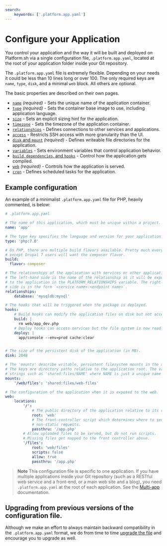 ```yaml
---
search:
    keywords: ['.platform.app.yaml']
---
```


# Configure your Application

You control your application and the way it will be built and deployed on Platform.sh via a single configuration file, `.platform.app.yaml`, located at the root of your application folder inside your Git repository.


The `.platform.app.yaml` file is extremely flexible.  Depending on your needs it could be less than 10 lines long or over 100.  The only required keys are `name`, `type`, `disk`, and a minimal `web` block.  All others are optional.

The basic properties are described on their own pages.

* [`name`](/configuration/app/name.md) *(required)* - Sets the unique name of the application container.
* [`type`](/configuration/app/type.md) *(required)* - Sets the container base image to use, including application language.
* [`size`](/configuration/app/size.md) - Sets an explicit sizing hint for the application.
* [`timezone`](/configuration/app/timezone.md) - Sets the timezone of the application container.
* [`relationships`](/configuration/app/relationships.md) - Defines connections to other services and applications.
* [`access`](/configuration/app/access.md) - Restricts SSH access with more granularity than the UI.
* [`disk` and `mount`](/configuration/app/storage.md) *(required)* - Defines writeable file directories for the application.
* [`variables`](/configuration/app/variables.md) - Sets environment variables that control application behavior.
* [`build`, `dependencies`, and `hooks`](/configuration/app/build.md) - Control how the application gets compiled.
* [`web`](/configuration/app/web.md) *(required)* - Controls how the application is served.
* [`cron`](/configuration/app/cron.md) - Defines scheduled tasks for the application.

## Example configuration

An example of a minimalist `.platform.app.yaml` file for PHP, heavily commented, is below:

```yaml
# .platform.app.yaml

# The name of this application, which must be unique within a project.
name: 'app'

# The type key specifies the language and version for your application.
type: 'php:7.0'

# On PHP, there are multiple build flavors available. Pretty much everyone
# except Drupal 7 users will want the composer flavor.
build:
  flavor: composer

# The relationships of the application with services or other applications.
# The left-hand side is the name of the relationship as it will be exposed
# to the application in the PLATFORM_RELATIONSHIPS variable. The right-hand
# side is in the form `<service name>:<endpoint name>`.
relationships:
    database: 'mysqldb:mysql'

# The hooks that will be triggered when the package is deployed.
hooks:
    # Build hooks can modify the application files on disk but not access any services like databases.
    build: |
      rm web/app_dev.php
    # Deploy hooks can access services but the file system is now read-only.
    deploy: |
      app/console --env=prod cache:clear


# The size of the persistent disk of the application (in MB).
disk: 2048

# The 'mounts' describe writable, persistent filesystem mounts in the application.
# The keys are directory paths relative to the application root. The values are
# strings such as 'shared:files/NAME' where NAME is just a unique name for the mount.
mounts:
    '/web/files': 'shared:files/web-files'

# The configuration of the application when it is exposed to the web.
web:
    locations:
        '/':
            # The public directory of the application relative to its root.
            root: 'web'
            # The front-controller script which determines where to send
            # non-static requests.
            passthru: '/app.php'
        # Allow uploaded files to be served, but do not run scripts.
        # Missing files get mapped to the front controller above.
        '/files':
            root: 'web/files'
            scripts: false
            allow: true
            passthru: '/app.php'
```

> **Note**
> This configuration file is specific to one application. If you have multiple
> applications inside your Git repository (such as a RESTful web service and a
> front-end, or a main web site and a blog), you need `.platform.app.yaml`
> at the root of each application. See the [Multi-app](/configuration/app/multi-app.md) documentation.

## Upgrading from previous versions of the configuration file.

Although we make an effort to always maintain backward compatibility in the `.platform.app.yaml` format, we do from time to time [upgrade the file](/configuration/app/upgrading.md) and encourage you to upgrade as well.
